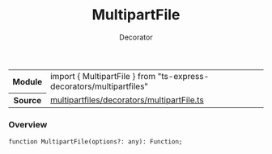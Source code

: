 <header class="symbol-info-header">    <h1 id="multipartfile">MultipartFile</h1>    <label class="symbol-info-type-label decorator">Decorator</label>      </header>
<section class="symbol-info">      <table class="is-full-width">        <tbody>        <tr>          <th>Module</th>          <td>            <div class="lang-typescript">                <span class="token keyword">import</span> { MultipartFile }                 <span class="token keyword">from</span>                 <span class="token string">"ts-express-decorators/multipartfiles"</span>                            </div>          </td>        </tr>        <tr>          <th>Source</th>          <td>            <a href="https://romakita.github.io/ts-express-decorators/#//blob/v2.18.0/src/multipartfiles/decorators/multipartFile.ts#L0-L0">                multipartfiles/decorators/multipartFile.ts            </a>        </td>        </tr>                </tbody>      </table>    </section>

### Overview

<pre><code class="typescript-lang">function <span class="token function">MultipartFile</span><span class="token punctuation">(</span>options?<span class="token punctuation">:</span> <span class="token keyword">any</span><span class="token punctuation">)</span><span class="token punctuation">:</span> Function<span class="token punctuation">;</span></code></pre>
